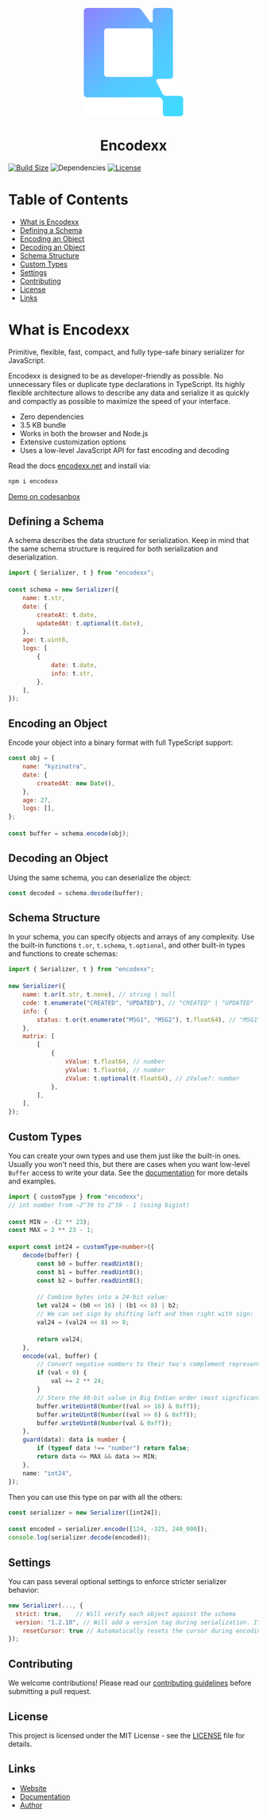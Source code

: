 <p align="center">
  <img src="https://raw.githubusercontent.com/kyzinatra/encodexx/master/public/logo.svg" alt="logo" width="200px" />
  <h1 align="center">Encodexx</h1>
</p>

[![Build Size](https://img.shields.io/bundlephobia/minzip/encodexx?label=bundle%20size&style=flat&colorA=000000&colorB=000000)](https://bundlephobia.com/result?p=encodexx)
![Dependencies](https://badgen.net/bundlephobia/dependency-count/encodexx)
[![License](https://img.shields.io/github/license/kyzinatra/encodexx)](https://github.com/kyzinatra/encodexx/blob/master/LICENSE)

# Table of Contents

- [What is Encodexx](#what-is-encodexx)
- [Defining a Schema](#defining-a-schema)
- [Encoding an Object](#encoding-an-object)
- [Decoding an Object](#decoding-an-object)
- [Schema Structure](#schema-structure)
- [Custom Types](#custom-types)
- [Settings](#settings)
- [Contributing](#contributing)
- [License](#license)
- [Links](#links)

# What is Encodexx

Primitive, flexible, fast, compact, and fully type-safe binary serializer for JavaScript.

Encodexx is designed to be as developer-friendly as possible. No unnecessary files or duplicate type declarations in TypeScript. Its highly flexible architecture allows to describe any data and serialize it as quickly and compactly as possible to maximize the speed of your interface.

- Zero dependencies
- 3.5 KB bundle
- Works in both the browser and Node.js
- Extensive customization options
- Uses a low-level JavaScript API for fast encoding and decoding

Read the docs [encodexx.net](https://encodexx.net) and install via:

```bash
npm i encodexx
```

[Demo on codesanbox](https://codesandbox.io/p/sandbox/gd4jhj)

## Defining a Schema

A schema describes the data structure for serialization. Keep in mind that the same schema structure is required for both serialization and deserialization.

```js
import { Serializer, t } from "encodexx";

const schema = new Serializer({
	name: t.str,
	date: {
		createAt: t.date,
		updatedAt: t.optional(t.date),
	},
	age: t.uint8,
	logs: [
		{
			date: t.date,
			info: t.str,
		},
	],
});
```

## Encoding an Object

Encode your object into a binary format with full TypeScript support:

```js
const obj = {
	name: "kyzinatra",
	date: {
		createdAt: new Date(),
	},
	age: 27,
	logs: [],
};

const buffer = schema.encode(obj);
```

## Decoding an Object

Using the same schema, you can deserialize the object:

```js
const decoded = schema.decode(buffer);
```

## Schema Structure

In your schema, you can specify objects and arrays of any complexity. Use the built-in functions `t.or`, `t.schema`, `t.optional`, and other built-in types and functions to create schemas:

```js
import { Serializer, t } from "encodexx";

new Serializer({
	name: t.or(t.str, t.none), // string | null
	code: t.enumerate("CREATED", "UPDATED"), // "CREATED" | "UPDATED"
	info: {
		status: t.or(t.enumerate("MSG1", "MSG2"), t.float64), // "MSG1" | "MSG2" | number
	},
	matrix: [
		[
			{
				xValue: t.float64, // number
				yValue: t.float64, // number
				zValue: t.optional(t.float64), // zValue?: number
			},
		],
	],
});
```

## Custom Types

You can create your own types and use them just like the built-in ones. Usually you won't need this, but there are cases when you want low-level `Buffer` access to write your data. See the [documentation](https://encodexx.net/docs) for more details and examples.

```ts
import { customType } from "encodexx";
// int number from −2^39 to 2^39 - 1 (using bigint)

const MIN = -(2 ** 23);
const MAX = 2 ** 23 - 1;

export const int24 = customType<number>({
	decode(buffer) {
		const b0 = buffer.readUint8();
		const b1 = buffer.readUint8();
		const b2 = buffer.readUint8();

		// Combine bytes into a 24-bit value:
		let val24 = (b0 << 16) | (b1 << 8) | b2;
		// We can set sign by shifting left and then right with sign:
		val24 = (val24 << 8) >> 8;

		return val24;
	},
	encode(val, buffer) {
		// Convert negative numbers to their two's complement representation in 24 bits.
		if (val < 0) {
			val += 2 ** 24;
		}
		// Store the 40-bit value in Big Endian order (most significant byte first).
		buffer.writeUint8(Number((val >> 16) & 0xff));
		buffer.writeUint8(Number((val >> 8) & 0xff));
		buffer.writeUint8(Number(val & 0xff));
	},
	guard(data): data is number {
		if (typeof data !== "number") return false;
		return data <= MAX && data >= MIN;
	},
	name: "int24",
});
```

Then you can use this type on par with all the others:

```js
const serializer = new Serializer([int24]);

const encoded = serializer.encode([124, -325, 240_000]);
console.log(serializer.decode(encoded));
```

## Settings

You can pass several optional settings to enforce stricter serializer behavior:

```js
new Serializer(..., {
  strict: true,    // Will verify each object against the schema
  version: "1.2.10", // Will add a version tag during serialization. If the versions don't match during deserialization, it will throw an error
	resetCursor: true // Automatically resets the cursor during encoding and decoding. This parameter is needed for implementing complex custom types and is not required for normal usage. default - true
});
```

## Contributing

We welcome contributions! Please read our [contributing guidelines](CONTRIBUTING.md) before submitting a pull request.

## License

This project is licensed under the MIT License - see the [LICENSE](LICENSE) file for details.

## Links

- [Website](https://encodexx.net)
- [Documentation](https://encodexx.net/docs)
- [Author](https://github.com/kyzinatra)
